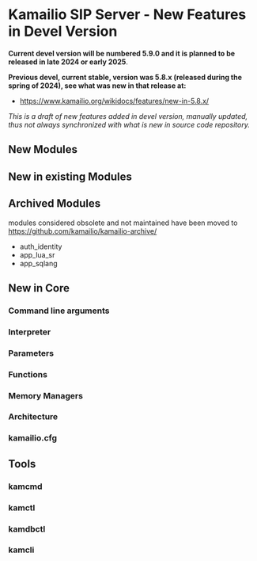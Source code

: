 # Kamailio SIP Server - New Features in Devel Version

**Current devel version will be numbered 5.9.0 and it is planned to be
released in late 2024 or early 2025**.

**Previous devel, current stable, version was 5.8.x (released during the spring of 2024), see what was new in that release at:**

- <https://www.kamailio.org/wikidocs/features/new-in-5.8.x/>

*This is a draft of new features added in devel version,
manually updated, thus not always synchronized with what is new in
source code repository.*

## New Modules

## New in existing Modules

## Archived Modules

modules considered obsolete and not maintained have been moved to
<https://github.com/kamailio/kamailio-archive/>

- auth_identity
- app_lua_sr
- app_sqlang

## New in Core

### Command line arguments

### Interpreter

### Parameters

### Functions

### Memory Managers

### Architecture

### kamailio.cfg

## Tools

### kamcmd

### kamctl

### kamdbctl

### kamcli
